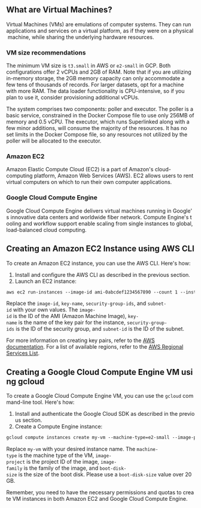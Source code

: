 ## What are Virtual Machines?

Virtual Machines (VMs) are emulations of computer systems. They can run applications and services on a virtual platform, as if they were on a physical machine, while sharing the underlying hardware resources.

### VM size recommendations

The minimum VM size is `t3.small` in AWS or `e2-small` in GCP. Both configurations offer 2 vCPUs and 2GB of RAM. Note that if you are utilizing in-memory storage, the 2GB memory capacity can only accommodate a few tens of thousands of records. For larger datasets, opt for a machine with more RAM. The data loader functionality is CPU-intensive, so if you plan to use it, consider provisioning additional vCPUs.

The system comprises two components: poller and executor. The poller is a basic service, constrained in the Docker Compose file to use only 256MB of memory and 0.5 vCPU. The executor, which runs Superlinked along with a few minor additions, will consume the majority of the resources. It has no set limits in the Docker Compose file, so any resources not utilized by the poller will be allocated to the executor.

### Amazon EC2

Amazon Elastic Compute Cloud (EC2) is a part of Amazon's cloud-computing platform, Amazon Web Services (AWS). EC2 allows users to rent virtual computers on which to run their own computer applications.

### Google Cloud Compute Engine

Google Cloud Compute Engine delivers virtual machines running in Google's innovative data centers and worldwide fiber network. Compute Engine's tooling and workflow support enable scaling from single instances to global, load-balanced cloud computing.

## Creating an Amazon EC2 Instance using AWS CLI

To create an Amazon EC2 instance, you can use the AWS CLI. Here's how:

1. Install and configure the AWS CLI as described in the previous section.
2. Launch an EC2 instance:

```bash
aws ec2 run-instances --image-id ami-0abcdef1234567890 --count 1 --instance-type t3.small --key-name MyKeyPair --security-group-ids sg-903004f8 --subnet-id subnet-6e7f829e
```

Replace the `image-id`, `key-name`, `security-group-ids`, and `subnet-id` with your own values. The `image-id` is the ID of the AMI (Amazon Machine Image), `key-name` is the name of the key pair for the instance, `security-group-ids` is the ID of the security group, and `subnet-id` is the ID of the subnet.

For more information on creating key pairs, refer to the [AWS documentation](https://docs.aws.amazon.com/AWSEC2/latest/UserGuide/ec2-key-pairs.html#having-ec2-create-your-key-pair). For a list of available regions, refer to the [AWS Regional Services List](https://aws.amazon.com/about-aws/global-infrastructure/regional-product-services/).

## Creating a Google Cloud Compute Engine VM using gcloud

To create a Google Cloud Compute Engine VM, you can use the `gcloud` command-line tool. Here's how:

1. Install and authenticate the Google Cloud SDK as described in the previous section.
2. Create a Compute Engine instance:

```bash
gcloud compute instances create my-vm --machine-type=e2-small --image-project=debian-cloud --image-family=debian-9 --boot-disk-size=50GB
```

Replace `my-vm` with your desired instance name. The `machine-type` is the machine type of the VM, `image-project` is the project ID of the image, `image-family` is the family of the image, and `boot-disk-size` is the size of the boot disk. Please use a `boot-disk-size` value over 20 GB.

Remember, you need to have the necessary permissions and quotas to create VM instances in both Amazon EC2 and Google Cloud Compute Engine.

